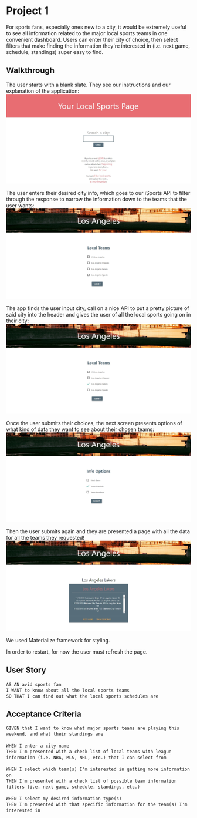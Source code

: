 # Project 1

For sports fans, especially ones new to a city, it would be extremely useful to see all information related to the major local sports teams in one convenient dashboard. Users can enter their city of choice, then select filters that make finding the information they're interested in (i.e. next game, schedule, standings) super easy to find.

## Walkthrough

The user starts with a blank slate. They see our instructions and our explanation of the application: 
![intro page](./Assets/sportsAPI.pic1.jpg)

The user enters their desired city info, which goes to our iSports API to filter through the response to narrow the information down to the teams that the user wants:
![intro page](./Assets/sportsAPI.pic2.jpg)

The app finds the user input city, call on a nice API to put a pretty picture of said city into the header and gives the user of all the local sports going on in their city:
![intro page](./Assets/sportsAPI.pic3.jpg)

Once the user submits their choices, the next screen presents options of what kind of data they want to see about their chosen teams:
![intro page](./Assets/sportsAPI.pic4.jpg)

Then the user submits again and they are presented a page with all the data for all the teams they requested!
![intro page](./Assets/sportsAPI.pic5.jpg)

We used Materialize framework for styling.

In order to restart, for now the user must refresh the page. 

## User Story

```
AS AN avid sports fan
I WANT to know about all the local sports teams
SO THAT I can find out what the local sports schedules are
```

## Acceptance Criteria

```
GIVEN that I want to know what major sports teams are playing this weekend, and what their standings are

WHEN I enter a city name
THEN I'm presented with a check list of local teams with league information (i.e. NBA, MLS, NHL, etc.) that I can select from

WHEN I select which team(s) I'm interested in getting more information on
THEN I'm presented with a check list of possible team information filters (i.e. next game, schedule, standings, etc.)

WHEN I select my desired information type(s)
THEN I'm presented with that specific information for the team(s) I'm interested in
```

